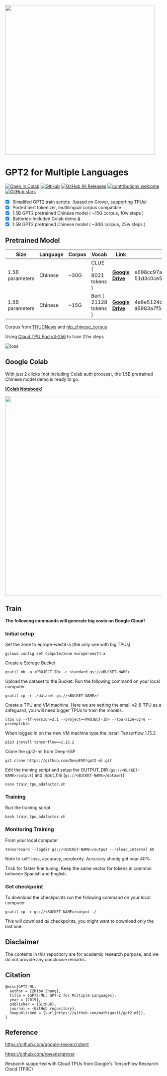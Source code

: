 <img src="./.github/logo.svg" width="480">

# **GPT2** for Multiple Languages

[![Open In Colab](https://colab.research.google.com/assets/colab-badge.svg)](https://colab.research.google.com/github/mathigatti/gpt2-ml/blob/master/pretrained_model_demo.ipynb)
[![GitHub](https://img.shields.io/github/license/mathigatti/gpt2-ml)](https://github.com/mathigatti/gpt2-ml)
[![GitHub All Releases](https://img.shields.io/github/downloads/mathigatti/gpt2-ml/total)](https://github.com/mathigatti/gpt2-ml/releases)
[![contributions welcome](https://img.shields.io/badge/contributions-welcome-brightgreen.svg?style=flat)](https://github.com/mathigatti/gpt2-ml/issues)
[![GitHub stars](https://img.shields.io/github/stars/mathigatti/gpt2-ml?style=social)](https://github.com/mathigatti/gpt2-ml)

- [x] Simplifed GPT2 train scripts（based on Grover, supporting TPUs）
- [x] Ported bert tokenizer, multilingual corpus compatible
- [x] 1.5B GPT2 pretrained Chinese model ( ~15G corpus, 10w steps )
- [x] Batteries-included Colab demo [#](https://github.com/DeepESP/gpt2-ml#google-colab)
- [x] 1.5B GPT2 pretrained Chinese model ( ~30G corpus, 22w steps )

## Pretrained Model
| Size            | Language | Corpus | Vocab                 | Link                                                         | SHA256                                                       |
| --------------- | -------- | ------ | --------------------- | ------------------------------------------------------------ | ------------------------------------------------------------ |
| 1.5B parameters | Chinese  | ~30G   | CLUE ( 8021 tokens )  | [**Google Drive**](https://drive.google.com/file/d/1mT_qCQg4AWnAXTwKfsyyRWCRpgPrBJS3) | e698cc97a7f5f706f84f58bb469d614e<br/>51d3c0ce5f9ab9bf77e01e3fcb41d482 |
| 1.5B parameters | Chinese  | ~15G   | Bert ( 21128 tokens ) | [**Google Drive**](https://drive.google.com/file/d/1IzWpQ6I2IgfV7CldZvFJnZ9byNDZdO4n) | 4a6e5124df8db7ac2bdd902e6191b807<br/>a6983a7f5d09fb10ce011f9a073b183e |

Corpus from [THUCNews](http://thuctc.thunlp.org/#%E4%B8%AD%E6%96%87%E6%96%87%E6%9C%AC%E5%88%86%E7%B1%BB%E6%95%B0%E6%8D%AE%E9%9B%86THUCNews) and [nlp_chinese_corpus](https://github.com/brightmart/nlp_chinese_corpus)

Using [Cloud TPU Pod v3-256](https://cloud.google.com/tpu/docs/types-zones#types) to train 22w steps

![loss](./.github/loss.png)


## Google Colab
With just 2 clicks (not including Colab auth process), the 1.5B pretrained Chinese model demo is ready to go:

[**[Colab Notebook]**](https://colab.research.google.com/github/mathigatti/gpt2-ml/blob/master/pretrained_model_demo.ipynb)

<img src="./.github/demo.png" width="640">

## Train
**The following commands will generate big costs on Google Cloud!**

### Initial setup

Set the zone to europe-west4-a (the only one with big TPUs)

`gcloud config set compute/zone europe-west4-a`

Create a Storage Bucket

`gsutil mb -p <PROJECT-ID> -c standard gs://<BUCKET-NAME>`

Upload the dataset to the Bucket. Run the following command on your local computer

`gsutil cp -r ./dataset gs://<BUCKET-NAME>/`

Create a TPU and VM machine. Here we are setting the small v2-8 TPU as a safeguard, you will need bigger TPUs to train the models.

`ctpu up --tf-version=2.1 --project=<PROJECT-ID> --tpu-size=v2-8 --preemptible`

When logged in on the new VM machine type the install Tensorflow 1.15.2

`pip3 install tensorflow==1.15.2`

Clone the gpt2-ml from Deep-ESP

`git clone https://github.com/DeepESP/gpt2-ml.git`

Edit the training script and setup the OUTPUT_DIR (`gs://<BUCKET-NAME>/output`) and input_file (`gs://<BUCKET-NAME>/dataset`)

`nano train_tpu_adafactor.sh`

### Training

Run the training script

`bash train_tpu_adafactor.sh`

### Monitoring Training

From your local computer

`tensorboard --logdir gs://<BUCKET-NAME>/output --reload_interval 60`

Note to self: loss, accuracy, perplexity. Accuracy shoulg get near 40%.

Trick for faster fine tuning: Keep the same vector for tokens in common between Spanish and English.

### Get checkpoint

To download the checkpoints run the following command on your local computer

`gsutil cp -r gs://<BUCKET-NAME>/output ./`

This will download *all* checkpoints, you might want to download only the last one.

## Disclaimer
The contents in this repository are for academic research purpose, and we do not provide any conclusive remarks.

## Citation

```
@misc{GPT2-ML,
  author = {Zhibo Zhang},
  title = {GPT2-ML: GPT-2 for Multiple Languages},
  year = {2019},
  publisher = {GitHub},
  journal = {GitHub repository},
  howpublished = {\url{https://github.com/mathigatti/gpt2-ml}},
}
```

## Reference
https://github.com/google-research/bert

https://github.com/rowanz/grover

Research supported with Cloud TPUs from Google's TensorFlow Research Cloud (TFRC)
